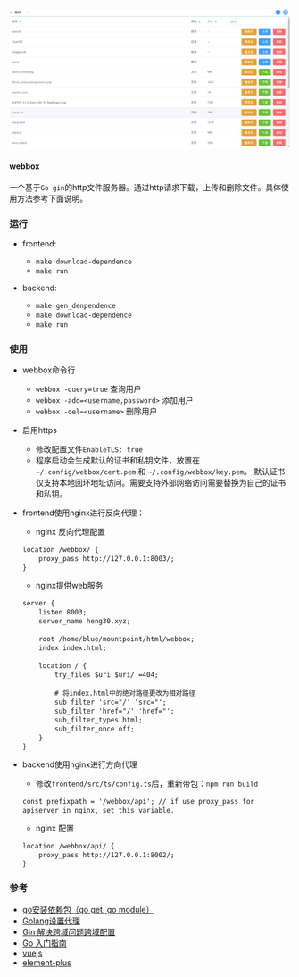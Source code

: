 ![screenshot](./screenshot/webbox.png)

#### webbox
一个基于`Go gin`的http文件服务器。通过http请求下载，上传和删除文件。具体使用方法参考下面说明。

### 运行
- frontend:
    - `make download-dependence`
    - `make run`

- backend:
    - `make gen_denpendence`
    - `make download-dependence`
    - `make run`

### 使用
- webbox命令行
    - `webbox -query=true` 查询用户
    - `webbox -add=<username,password>` 添加用户
    - `webbox -del=<username>` 删除用户

- 启用https
    - 修改配置文件`EnableTLS: true`
    - 程序启动会生成默认的证书和私钥文件，放置在`~/.config/webbox/cert.pem` 和 `~/.config/webbox/key.pem`。 默认证书仅支持本地回环地址访问。需要支持外部网络访问需要替换为自己的证书和私钥。

- frontend使用nginx进行反向代理：
    - nginx 反向代理配置
    ```
    location /webbox/ {
        proxy_pass http://127.0.0.1:8003/;
    }

    ```

    - nginx提供web服务
    ```
    server {
        listen 8003;
        server_name heng30.xyz;

        root /home/blue/mountpoint/html/webbox;
        index index.html;

        location / {
            try_files $uri $uri/ =404;

            # 将index.html中的绝对路径更改为相对路径
            sub_filter 'src="/' 'src="';
            sub_filter 'href="/' 'href="';
            sub_filter_types html;
            sub_filter_once off;
        }
    }

    ```

- backend使用nginx进行方向代理
    - 修改`frontend/src/ts/config.ts`后，重新带包：`npm run build`
    ```
    const prefixpath = '/webbox/api'; // if use proxy_pass for apiserver in nginx, set this variable.
    ```

    - nginx 配置
    ```
    location /webbox/api/ {
        proxy_pass http://127.0.0.1:8002/;
    }

    ```

### 参考
- [go安装依赖包（go get, go module）](https://blog.csdn.net/weixin_41519463/article/details/103501485)
- [Golang设置代理](https://developer.aliyun.com/article/879662)
- [Gin 解决跨域问题跨域配置](https://juejin.cn/post/6871583587062415367)
- [Go 入门指南](https://learnku.com/docs/the-way-to-go)
- [vuejs](https://cn.vuejs.org/guide/introduction.htmlhttps://cn.vuejs.org/guide/introduction.html)
- [element-plus](https://element-plus.gitee.io/zh-CN/)

